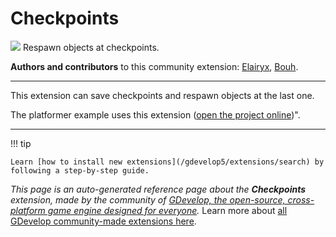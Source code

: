 # Checkpoints

<img src="https://resources.gdevelop-app.com/assets/Icons/flag-variant.svg" class="extension-icon"></img>
Respawn objects at checkpoints.

**Authors and contributors** to this community extension: [Elairyx](https://gd.games/Elairyx), [Bouh](https://gd.games/Bouh).

---

This extension can save checkpoints and respawn objects at the last one.

The platformer example uses this extension ([open the project online](https://editor.gdevelop.io/?project=example://platformer))".

---

!!! tip

    Learn [how to install new extensions](/gdevelop5/extensions/search) by following a step-by-step guide.

*This page is an auto-generated reference page about the **Checkpoints** extension, made by the community of [GDevelop, the open-source, cross-platform game engine designed for everyone](https://gdevelop.io/).* Learn more about [all GDevelop community-made extensions here](/gdevelop5/extensions).